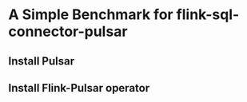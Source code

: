 # A Simple Benchmark for flink-sql-connector-pulsar


## Install Pulsar

## Install Flink-Pulsar operator